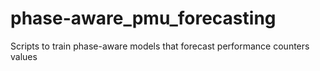 # phase-aware_pmu_forecasting
Scripts to train phase-aware models that forecast performance counters values
